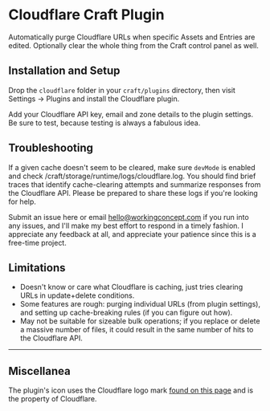 # Cloudflare Craft Plugin

Automatically purge Cloudflare URLs when specific Assets and Entries are edited. Optionally clear the whole thing from the Craft control panel as well.

## Installation and Setup

Drop the `cloudflare` folder in your `craft/plugins` directory, then visit Settings → Plugins and install the Cloudflare plugin.

Add your Cloudflare API key, email and zone details to the plugin settings. Be sure to test, because testing is always a fabulous idea.

## Troubleshooting

If a given cache doesn't seem to be cleared, make sure `devMode` is enabled and check /craft/storage/runtime/logs/cloudflare.log. You should find brief traces that identify cache-clearing attempts and summarize responses from the Cloudflare API. Please be prepared to share these logs if you're looking for help.

Submit an issue here or email hello@workingconcept.com if you run into any issues, and I'll make my best effort to respond in a timely fashion. I appreciate any feedback at all, and appreciate your patience since this is a free-time project.

## Limitations

- Doesn't know or care what Cloudflare is caching, just tries clearing URLs in update+delete conditions.
- Some features are rough: purging individual URLs (from plugin settings), and setting up cache-breaking rules (if you can figure out how).
- May not be suitable for sizeable bulk operations; if you replace or delete a massive number of files, it could result in the same number of hits to the Cloudflare API.

---

## Miscellanea

The plugin's icon uses the Cloudflare logo mark [found on this page](https://www.cloudflare.com/logo/) and is the property of Cloudflare.

